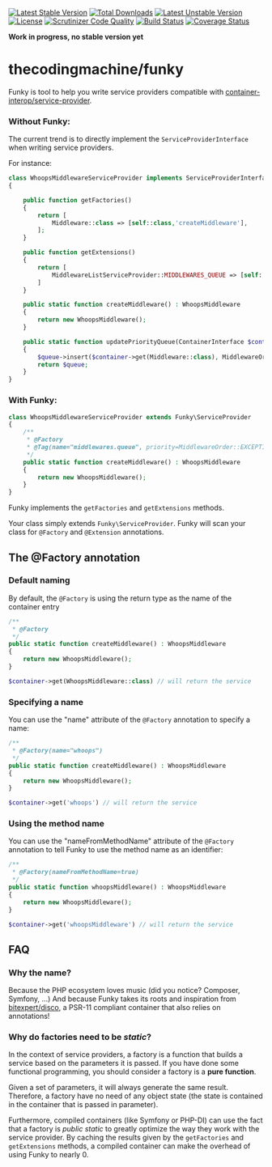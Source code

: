 [![Latest Stable Version](https://poser.pugx.org/thecodingmachine/funky/v/stable)](https://packagist.org/packages/thecodingmachine/funky)
[![Total Downloads](https://poser.pugx.org/thecodingmachine/funky/downloads)](https://packagist.org/packages/thecodingmachine/funky)
[![Latest Unstable Version](https://poser.pugx.org/thecodingmachine/funky/v/unstable)](https://packagist.org/packages/thecodingmachine/funky)
[![License](https://poser.pugx.org/thecodingmachine/funky/license)](https://packagist.org/packages/thecodingmachine/funky)
[![Scrutinizer Code Quality](https://scrutinizer-ci.com/g/thecodingmachine/funky/badges/quality-score.png?b=master)](https://scrutinizer-ci.com/g/thecodingmachine/funky/?branch=master)
[![Build Status](https://travis-ci.org/thecodingmachine/funky.svg?branch=master)](https://travis-ci.org/thecodingmachine/funky)
[![Coverage Status](https://coveralls.io/repos/thecodingmachine/funky/badge.svg?branch=master&service=github)](https://coveralls.io/github/thecodingmachine/funky?branch=master)

**Work in progress, no stable version yet**

thecodingmachine/funky
======================

Funky is tool to help you write service providers compatible with [container-interop/service-provider](https://github.com/container-interop/service-provider/).

### Without Funky:

The current trend is to directly implement the `ServiceProviderInterface` when writing service providers.

For instance:

```php
class WhoopsMiddlewareServiceProvider implements ServiceProviderInterface
{

    public function getFactories()
    {
        return [
            Middleware::class => [self::class,'createMiddleware'],
        ];
    }

    public function getExtensions()
    {
        return [
            MiddlewareListServiceProvider::MIDDLEWARES_QUEUE => [self::class,'updatePriorityQueue']
        ]
    }

    public static function createMiddleware() : WhoopsMiddleware
    {
        return new WhoopsMiddleware();
    }

    public static function updatePriorityQueue(ContainerInterface $container, \SplPriorityQueue $queue) : \SplPriorityQueue
    {
        $queue->insert($container->get(Middleware::class), MiddlewareOrder::EXCEPTION_EARLY);
        return $queue;
    }
}
```

### With Funky:

```php
class WhoopsMiddlewareServiceProvider extends Funky\ServiceProvider
{
    /**
     * @Factory
     * @Tag(name="middlewares.queue", priority=MiddlewareOrder::EXCEPTION_EARLY)
     */
    public static function createMiddleware() : WhoopsMiddleware
    {
        return new WhoopsMiddleware();
    }
}
```

Funky implements the `getFactories` and `getExtensions` methods.

Your class simply extends `Funky\ServiceProvider`. Funky will scan your class for `@Factory` and `@Extension` annotations.

## The @Factory annotation

### Default naming

By default, the `@Factory` is using the return type as the name of the container entry

```php
/**
 * @Factory
 */
public static function createMiddleware() : WhoopsMiddleware
{
    return new WhoopsMiddleware();
}
```

```php
$container->get(WhoopsMiddleware::class) // will return the service
```

### Specifying a name

You can use the "name" attribute of the `@Factory` annotation to specify a name:

```php
/**
 * @Factory(name="whoops")
 */
public static function createMiddleware() : WhoopsMiddleware
{
    return new WhoopsMiddleware();
}
```

```php
$container->get('whoops') // will return the service
```

### Using the method name

You can use the "nameFromMethodName" attribute of the `@Factory` annotation to tell Funky to use the method name as an identifier:

```php
/**
 * @Factory(nameFromMethodName=true)
 */
public static function whoopsMiddleware() : WhoopsMiddleware
{
    return new WhoopsMiddleware();
}
```

```php
$container->get('whoopsMiddleware') // will return the service
```


## FAQ


### Why the name?

Because the PHP ecosystem loves music (did you notice? Composer, Symfony, ...)
And because Funky takes its roots and inspiration from [bitexpert/disco](https://github.com/bitExpert/disco), a PSR-11 compliant container that also relies on annotations!

### Why do factories need to be *static*?

In the context of service providers, a factory is a function that builds a service based on the parameters it is passed.
If you have done some functional programming, you should consider a factory is a **pure function**.

Given a set of parameters, it will always generate the same result. Therefore, a factory have no need of any object state (the state is contained in the container that is passed in parameter).

Furthermore, compiled containers (like Symfony or PHP-DI) can use the fact that a factory is *public static* to greatly optimize the way they work with the service provider.
By caching the results given by the `getFactories` and `getExtensions` methods, a compiled container can make the overhead of using Funky to nearly 0.
